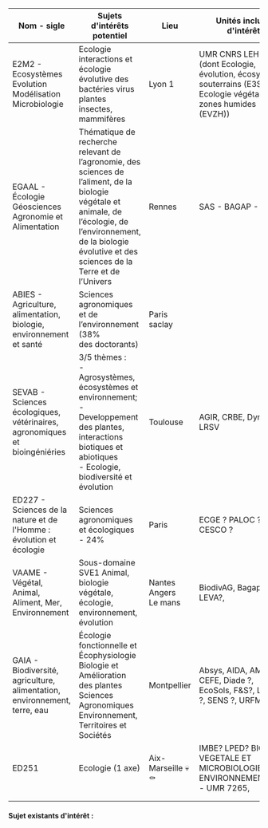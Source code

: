 

| Nom - sigle                                                                | Sujets d'intérêts potentiel                                                                                                                                                                                             | Lieu                        | Unités inclues d'intérêt                                                                                              |
| -------------------------------------------------------------------------- | ----------------------------------------------------------------------------------------------------------------------------------------------------------------------------------------------------------------------- | --------------------------- | --------------------------------------------------------------------------------------------------------------------- |
| E2M2 - Ecosystèmes Evolution Modélisation Microbiologie                    | Ecologie interactions et écologie évolutive des bactéries virus plantes insectes, mammifères                                                                                                                            | Lyon 1                      | UMR CNRS LEHNA (dont  Ecologie, évolution, écosystèmes souterrains (E3S) / Ecologie végétale et zones humides (EVZH)) |
| EGAAL - Écologie Géosciences Agronomie et Alimentation                     | Thématique de recherche relevant de l’agronomie, des sciences de l’aliment, de la biologie végétale et animale, de l’écologie, de l’environnement, de la biologie évolutive et des sciences de la Terre et de l’Univers | Rennes                      | SAS - BAGAP - Ecobio                                                                                                  |
| ABIES - Agriculture, alimentation, biologie, environnement et santé        | Sciences agronomiques et de l’environnement (38% des doctorants)                                                                                                                                                        | Paris saclay                |                                                                                                                       |
| SEVAB - Sciences écologiques, vétérinaires, agronomiques et bioingéniéries | 3/5 thèmes : <br>- Agrosystèmes, écosystèmes et environnement;<br>- Developpement des plantes, interactions biotiques et abiotiques<br>- Ecologie, biodiversité et évolution                                            | Toulouse                    | AGIR, CRBE, Dynafor, LRSV                                                                                             |
| ED227 - Sciences de la nature et de l'Homme : évolution et écologie        | Sciences agronomiques et écologiques - 24%                                                                                                                                                                              | Paris                       | ECGE ? PALOC ? CESCO ?                                                                                                |
| VAAME - Végétal, Animal, Aliment, Mer, Environnement                       | Sous-domaine SVE1 Animal, biologie végétale, écologie, environnement, évolution                                                                                                                                         | Nantes<br>Angers<br>Le mans | BiodivAG, Bagap, LEVA?,                                                                                               |
| GAIA - Biodiversité, agriculture, alimentation, environnement, terre, eau  | Écologie fonctionnelle et Écophysiologie<br>Biologie et Amélioration des plantes<br>Sciences Agronomiques<br>Environnement, Territoires et Sociétés                                                                     | Montpellier                 | Absys, AIDA, AMAP, CEFE, Diade ?, EcoSols, F&S?, LISAH ?, SENS ?, URFM ?                                              |
| ED251                                                                      | Ecologie (1 axe)                                                                                                                                                                                                        | Aix-Marseille 💀⚰           | IMBE? LPED? BIOLOGIE VEGETALE ET MICROBIOLOGIE ENVIRONNEMENTALES - UMR 7265,                                          |
|                                                                            |                                                                                                                                                                                                                         |                             |                                                                                                                       |
|                                                                            |                                                                                                                                                                                                                         |                             |                                                                                                                       |



#### Sujet existants d'intérêt : 
